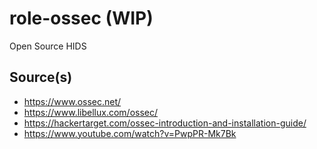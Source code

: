 # role-ossec (WIP)
Open Source HIDS


## Source(s)
- https://www.ossec.net/
- https://www.libellux.com/ossec/
- https://hackertarget.com/ossec-introduction-and-installation-guide/
- https://www.youtube.com/watch?v=PwpPR-Mk7Bk
